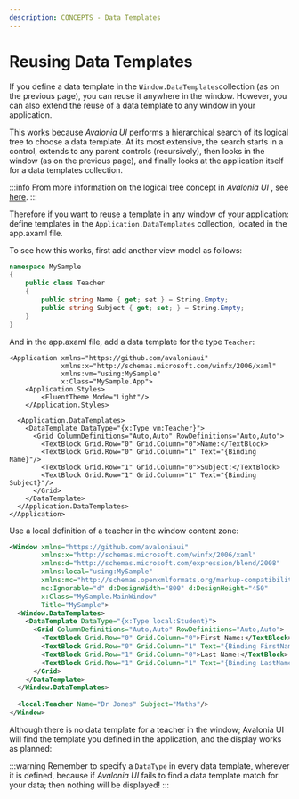 ```yaml
---
description: CONCEPTS - Data Templates
---
```


# Reusing Data Templates

If you define a data template in the `Window.DataTemplates`collection (as on the previous page), you can reuse it anywhere in the window. However, you can also extend the reuse of a data template to any window in your application.&#x20;

This works because _Avalonia UI_ performs a hierarchical search of its logical tree to choose a data template. At its most extensive, the search starts in a control, extends to any parent controls (recursively), then looks in the window (as on the previous page), and finally looks at the application itself for a data templates collection.&#x20;

:::info
From more information on the logical tree concept in _Avalonia UI_ , see [here](../ui-composition.md).
:::

Therefore if you want to reuse a template in any window of your application: define templates in the `Application.DataTemplates` collection, located in the app.axaml file.

To see how this works, first add another view model as follows:

```csharp
namespace MySample
{
    public class Teacher
    {
        public string Name { get; set } = String.Empty;
        public string Subject { get; set; } = String.Empty;
    }
}
```

And in the app.axaml file, add a data template for the type `Teacher`:

```markup
<Application xmlns="https://github.com/avaloniaui"
             xmlns:x="http://schemas.microsoft.com/winfx/2006/xaml"
             xmlns:vm="using:MySample"
             x:Class="MySample.App">
    <Application.Styles>
        <FluentTheme Mode="Light"/>
    </Application.Styles>

  <Application.DataTemplates>
    <DataTemplate DataType="{x:Type vm:Teacher}">
      <Grid ColumnDefinitions="Auto,Auto" RowDefinitions="Auto,Auto">
        <TextBlock Grid.Row="0" Grid.Column="0">Name:</TextBlock>
        <TextBlock Grid.Row="0" Grid.Column="1" Text="{Binding Name}"/>
        <TextBlock Grid.Row="1" Grid.Column="0">Subject:</TextBlock>
        <TextBlock Grid.Row="1" Grid.Column="1" Text="{Binding Subject}"/>
      </Grid>
    </DataTemplate>
  </Application.DataTemplates>
</Application>
```

Use a local definition of a teacher in the window content zone:

```xml
<Window xmlns="https://github.com/avaloniaui"
        xmlns:x="http://schemas.microsoft.com/winfx/2006/xaml"
        xmlns:d="http://schemas.microsoft.com/expression/blend/2008"
        xmlns:local="using:MySample"
        xmlns:mc="http://schemas.openxmlformats.org/markup-compatibility/2006"
        mc:Ignorable="d" d:DesignWidth="800" d:DesignHeight="450"
        x:Class="MySample.MainWindow"
        Title="MySample">
  <Window.DataTemplates>
    <DataTemplate DataType="{x:Type local:Student}">
      <Grid ColumnDefinitions="Auto,Auto" RowDefinitions="Auto,Auto">
        <TextBlock Grid.Row="0" Grid.Column="0">First Name:</TextBlock>
        <TextBlock Grid.Row="0" Grid.Column="1" Text="{Binding FirstName}"/>
        <TextBlock Grid.Row="1" Grid.Column="0">Last Name:</TextBlock>
        <TextBlock Grid.Row="1" Grid.Column="1" Text="{Binding LastName}"/>
      </Grid>
    </DataTemplate>
  </Window.DataTemplates>
  
  <local:Teacher Name="Dr Jones" Subject="Maths"/>
</Window>
```

Although there is no data template for a teacher in the window; Avalonia UI will find the template you defined in the application, and the display works as planned:&#x20;

<!--<figure><img src="/img/gitbook-import/assets/image (50).png" alt=""><figcaption></figcaption></figure>-->

:::warning
Remember to specify a `DataType` in every data template, wherever it is defined, because if _Avalonia UI_ fails to find a data template match for your data; then nothing will be displayed!
:::

>

